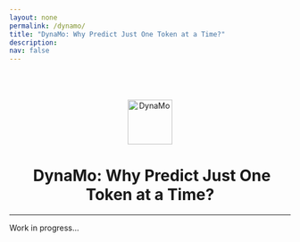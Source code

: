 ```yaml
---
layout: none
permalink: /dynamo/
title: "DynaMo: Why Predict Just One Token at a Time?"
description:
nav: false
---
```


<br>
<br>
<br>

<div align="center">
  <img src="{{ site.baseurl }}/assets/img/dynamo_logo.png" alt="DynaMo" width="80" align="center" />
  <h1>&nbsp;DynaMo: Why Predict Just One Token at a Time?</h1>
</div>

***

Work in progress...